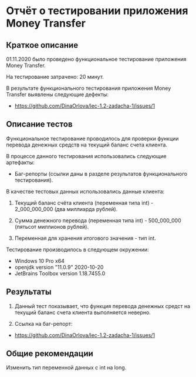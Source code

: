 # Отчёт о тестировании приложения Money Transfer

## Краткое описание

01.11.2020 было проведено функциональное тестирование приложения Money Transfer.

На тестирование затрачено: 20 минут.

В результате функционального тестирования приложения Money Transfer выявлены следующие дефекты:
* https://github.com/DinaOrlova/lec-1.2-zadacha-1/issues/1

## Описание тестов

Функциональное тестирование проводилось для проверки функции перевода денежных средств на текущий баланс счета клиента.

В процессе данного тестирования использовались следующие артефакты:
* Баг-репорты (ссылки даны в разделе результатов функционального тестирования).

В качестве тестовых данных использовались данные клиента:

1. Текущий баланс счёта клиента (переменная типа int) - 2_000_000_000 (два миллиарда рублей).

2. Сумма денежного перевода (переменная типа int) - 500_000_000 (пятьсот миллионов рублей).

3. Переменная для хранения итогового значения - тип int.

Тестирование производилось в следующем окружении:
* Windows 10 Pro х64
* openjdk version "11.0.9" 2020-10-20
* JetBrains Toolbox version 1.18.7455.0

## Результаты

1. Данный тест показывает, что функция перевода денежных средст на текущий баланс счета клиента выполняется неверно.

2. Ссылка на баг-репорт:
* https://github.com/DinaOrlova/lec-1.2-zadacha-1/issues/1

## Общие рекомендации

Изменить тип переменной данных с int на long.